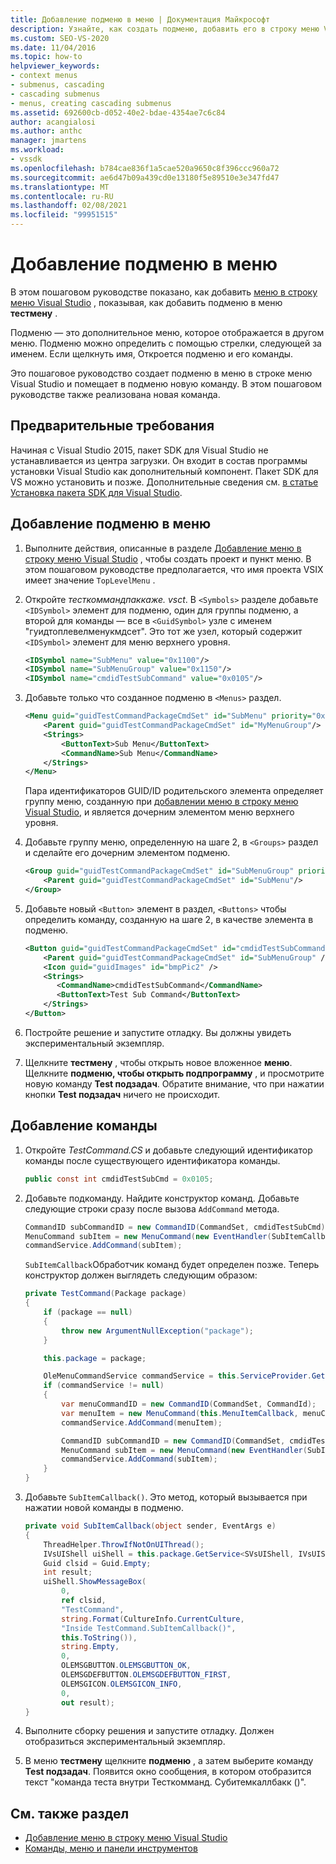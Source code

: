 ```yaml
---
title: Добавление подменю в меню | Документация Майкрософт
description: Узнайте, как создать подменю, добавить его в строку меню Visual Studio и добавить в подменю новую команду.
ms.custom: SEO-VS-2020
ms.date: 11/04/2016
ms.topic: how-to
helpviewer_keywords:
- context menus
- submenus, cascading
- cascading submenus
- menus, creating cascading submenus
ms.assetid: 692600cb-d052-40e2-bdae-4354ae7c6c84
author: acangialosi
ms.author: anthc
manager: jmartens
ms.workload:
- vssdk
ms.openlocfilehash: b784cae836f1a5cae520a9650c8f396ccc960a72
ms.sourcegitcommit: ae6d47b09a439cd0e13180f5e89510e3e347fd47
ms.translationtype: MT
ms.contentlocale: ru-RU
ms.lasthandoff: 02/08/2021
ms.locfileid: "99951515"
---
```

# <a name="add-a-submenu-to-a-menu"></a>Добавление подменю в меню
В этом пошаговом руководстве показано, как добавить [меню в строку меню Visual Studio](../extensibility/adding-a-menu-to-the-visual-studio-menu-bar.md) , показывая, как добавить подменю в меню **тестмену** .

 Подменю — это дополнительное меню, которое отображается в другом меню. Подменю можно определить с помощью стрелки, следующей за именем. Если щелкнуть имя, Откроется подменю и его команды.

 Это пошаговое руководство создает подменю в меню в строке меню Visual Studio и помещает в подменю новую команду. В этом пошаговом руководстве также реализована новая команда.

## <a name="prerequisites"></a>Предварительные требования
 Начиная с Visual Studio 2015, пакет SDK для Visual Studio не устанавливается из центра загрузки. Он входит в состав программы установки Visual Studio как дополнительный компонент. Пакет SDK для VS можно установить и позже. Дополнительные сведения см. [в статье Установка пакета SDK для Visual Studio](../extensibility/installing-the-visual-studio-sdk.md).

## <a name="add-a-submenu-to-a-menu"></a>Добавление подменю в меню

1. Выполните действия, описанные в разделе [Добавление меню в строку меню Visual Studio](../extensibility/adding-a-menu-to-the-visual-studio-menu-bar.md) , чтобы создать проект и пункт меню. В этом пошаговом руководстве предполагается, что имя проекта VSIX имеет значение `TopLevelMenu` .

2. Откройте *тесткоммандпаккаже. vsct*. В `<Symbols>` разделе добавьте `<IDSymbol>` элемент для подменю, один для группы подменю, а второй для команды — все в `<GuidSymbol>` узле с именем "гуидтоплевелменукмдсет". Это тот же узел, который содержит `<IDSymbol>` элемент для меню верхнего уровня.

    ```xml
    <IDSymbol name="SubMenu" value="0x1100"/>
    <IDSymbol name="SubMenuGroup" value="0x1150"/>
    <IDSymbol name="cmdidTestSubCommand" value="0x0105"/>
    ```

3. Добавьте только что созданное подменю в `<Menus>` раздел.

    ```xml
    <Menu guid="guidTestCommandPackageCmdSet" id="SubMenu" priority="0x0100" type="Menu">
        <Parent guid="guidTestCommandPackageCmdSet" id="MyMenuGroup"/>
        <Strings>
            <ButtonText>Sub Menu</ButtonText>
            <CommandName>Sub Menu</CommandName>
        </Strings>
    </Menu>
    ```

     Пара идентификаторов GUID/ID родительского элемента определяет группу меню, созданную при [добавлении меню в строку меню Visual Studio](../extensibility/adding-a-menu-to-the-visual-studio-menu-bar.md), и является дочерним элементом меню верхнего уровня.

4. Добавьте группу меню, определенную на шаге 2, в `<Groups>` раздел и сделайте его дочерним элементом подменю.

    ```xml
    <Group guid="guidTestCommandPackageCmdSet" id="SubMenuGroup" priority="0x0000">
        <Parent guid="guidTestCommandPackageCmdSet" id="SubMenu"/>
    </Group>
    ```

5. Добавьте новый `<Button>` элемент в раздел, `<Buttons>` чтобы определить команду, созданную на шаге 2, в качестве элемента в подменю.

    ```xml
    <Button guid="guidTestCommandPackageCmdSet" id="cmdidTestSubCommand" priority="0x0000" type="Button">
        <Parent guid="guidTestCommandPackageCmdSet" id="SubMenuGroup" />
        <Icon guid="guidImages" id="bmpPic2" />
        <Strings>
           <CommandName>cmdidTestSubCommand</CommandName>
           <ButtonText>Test Sub Command</ButtonText>
        </Strings>
    </Button>
    ```

6. Постройте решение и запустите отладку. Вы должны увидеть экспериментальный экземпляр.

7. Щелкните **тестмену** , чтобы открыть новое вложенное **меню**. Щелкните **подменю, чтобы открыть подпрограмму** , и просмотрите новую команду **Test подзадач**. Обратите внимание, что при нажатии кнопки **Test подзадач** ничего не происходит.

## <a name="add-a-command"></a>Добавление команды

1. Откройте *TestCommand.CS* и добавьте следующий идентификатор команды после существующего идентификатора команды.

    ```csharp
    public const int cmdidTestSubCmd = 0x0105;
    ```

2. Добавьте подкоманду. Найдите конструктор команд. Добавьте следующие строки сразу после вызова `AddCommand` метода.

    ```csharp
    CommandID subCommandID = new CommandID(CommandSet, cmdidTestSubCmd);
    MenuCommand subItem = new MenuCommand(new EventHandler(SubItemCallback), subCommandID);
    commandService.AddCommand(subItem);
    ```

    `SubItemCallback`Обработчик команд будет определен позже. Теперь конструктор должен выглядеть следующим образом:

    ```csharp
    private TestCommand(Package package)
    {
        if (package == null)
        {
            throw new ArgumentNullException("package");
        }

        this.package = package;

        OleMenuCommandService commandService = this.ServiceProvider.GetService(typeof(IMenuCommandService)) as OleMenuCommandService;
        if (commandService != null)
        {
            var menuCommandID = new CommandID(CommandSet, CommandId);
            var menuItem = new MenuCommand(this.MenuItemCallback, menuCommandID);
            commandService.AddCommand(menuItem);

            CommandID subCommandID = new CommandID(CommandSet, cmdidTestSubCmd);
            MenuCommand subItem = new MenuCommand(new EventHandler(SubItemCallback), subCommandID);
            commandService.AddCommand(subItem);
        }
    }
    ```

3. Добавьте `SubItemCallback()`. Это метод, который вызывается при нажатии новой команды в подменю.

    ```csharp
    private void SubItemCallback(object sender, EventArgs e)
    {
        ThreadHelper.ThrowIfNotOnUIThread();
        IVsUIShell uiShell = this.package.GetService<SVsUIShell, IVsUIShell>();
        Guid clsid = Guid.Empty;
        int result;
        uiShell.ShowMessageBox(
            0,
            ref clsid,
            "TestCommand",
            string.Format(CultureInfo.CurrentCulture,
            "Inside TestCommand.SubItemCallback()",
            this.ToString()),
            string.Empty,
            0,
            OLEMSGBUTTON.OLEMSGBUTTON_OK,
            OLEMSGDEFBUTTON.OLEMSGDEFBUTTON_FIRST,
            OLEMSGICON.OLEMSGICON_INFO,
            0,
            out result);
    }
    ```

4. Выполните сборку решения и запустите отладку. Должен отобразиться экспериментальный экземпляр.

5. В меню **тестмену** щелкните **подменю** , а затем выберите команду **Test подзадач**. Появится окно сообщения, в котором отобразится текст "команда теста внутри Тесткомманд. Субитемкаллбакк ()".

## <a name="see-also"></a>См. также раздел

- [Добавление меню в строку меню Visual Studio](../extensibility/adding-a-menu-to-the-visual-studio-menu-bar.md)
- [Команды, меню и панели инструментов](../extensibility/internals/commands-menus-and-toolbars.md)
